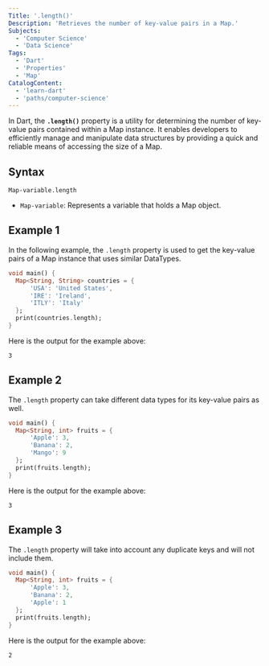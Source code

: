 ```yaml
---
Title: '.length()'
Description: 'Retrieves the number of key-value pairs in a Map.'
Subjects: 
  - 'Computer Science'
  - 'Data Science'
Tags:
  - 'Dart'
  - 'Properties'
  - 'Map'
CatalogContent:
  - 'learn-dart'
  - 'paths/computer-science'
---
```


In Dart, the **`.length()`** property is a utility for determining the number of key-value pairs contained within a Map instance. It enables developers to efficiently manage and manipulate data structures by providing a quick and reliable means of accessing the size of a Map.

## Syntax

```pseudo
Map-variable.length
```

- `Map-variable`: Represents a variable that holds a Map object.

## Example 1

In the following example, the `.length` property is used to get the key-value pairs of a Map instance that uses similar DataTypes.

```dart
void main() {
  Map<String, String> countries = {
      'USA': 'United States',
      'IRE': 'Ireland',
      'ITLY': 'Italy'
  };
  print(countries.length);
}
```
Here is the output for the example above:

```shell
3
```

## Example 2

The `.length` property can take different data types for its key-value pairs as well.

```dart
void main() {
  Map<String, int> fruits = {
      'Apple': 3,
      'Banana': 2,
      'Mango': 9
  };
  print(fruits.length);
}
```
Here is the output for the example above:

```shell
3
```

## Example 3

The `.length` property will take into account any duplicate keys and will not include them.

```dart
void main() {
  Map<String, int> fruits = {
      'Apple': 3,
      'Banana': 2,
      'Apple': 1
  };
  print(fruits.length);
}
```
Here is the output for the example above:

```shell
2
```
